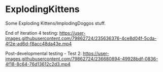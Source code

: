 # ExplodingKittens
Some Exploding Kittens/ImplodingDoggos stuff. 

End of iteration 4 testing: https://user-images.githubusercontent.com/79862724/235636376-4ce8d04f-5cda-4f2e-ad6d-f8acc48da43e.mp4

Post-developmental testing - Test 2: https://user-images.githubusercontent.com/79862724/236680894-49928bdf-0836-4f18-8c64-76d13612c2d3.mp4

